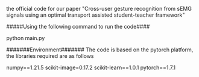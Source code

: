 the official code for our paper "Cross-user gesture recognition from sEMG signals using an optimal transport assisted student-teacher framework" 

#####Using the following command to run the code####

python main.py

#######Environment#######
The code is based on the pytorch platform, the libraries required are as follows

numpy==1.21.5 
scikit-image=0.17.2
scikit-learn==1.0.1
pytorch==1.7.1